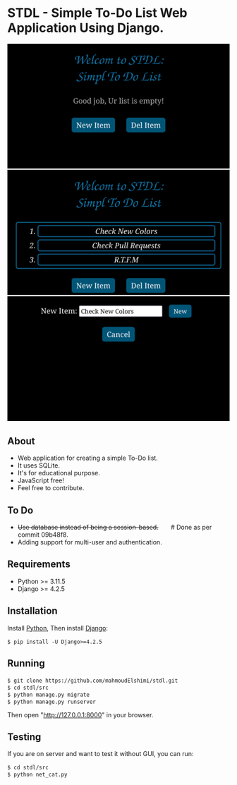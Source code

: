 STDL - Simple To-Do List Web Application Using Django.
======================================================

![Screenshot of stdl's main page](screenshots/1.png) ![Screenshot of stdl's main page](screenshots/2.png) ![Screenshot of stdl's main page](screenshots/3.png)


About
-----
- Web application for creating a simple To-Do list.
- It uses SQLite.
- It's for educational purpose.
- JavaScript free!
- Feel free to contribute.

To Do
-----
- ~~Use database instead of being a session-based.~~&emsp;&emsp;# Done as per commit 09b48f8.
- Adding support for multi-user and authentication.
  
Requirements
------------
- Python >= 3.11.5
- Django >= 4.2.5

Installation
------------
Install [Python](https://www.python.org/downloads/),
Then install [Django](https://www.djangoproject.com/download/):
```
$ pip install -U Django>=4.2.5
```
Running
-------
```
$ git clone https://github.com/mahmoudElshimi/stdl.git
$ cd stdl/src
$ python manage.py migrate
$ python manage.py runserver
```
Then open "http://127.0.0.1:8000" in your browser. 

Testing
-------
If you are on server and want to test it without GUI, you can run:
```
$ cd stdl/src
$ python net_cat.py
```
